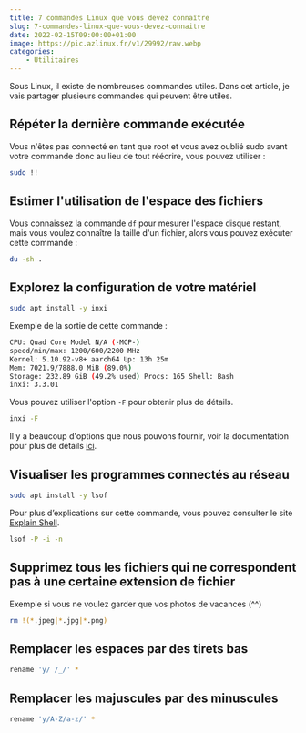 ```yaml
---
title: 7 commandes Linux que vous devez connaître 
slug: 7-commandes-linux-que-vous-devez-connaitre 
date: 2022-02-15T09:00:00+01:00
image: https://pic.azlinux.fr/v1/29992/raw.webp
categories:
    - Utilitaires
---
```


Sous Linux, il existe de nombreuses commandes utiles. Dans cet article, je vais partager plusieurs commandes qui peuvent être utiles.

## Répéter la dernière commande exécutée

Vous n'êtes pas connecté en tant que root et vous avez oublié sudo avant votre commande donc au lieu de tout réécrire, vous pouvez utiliser :

```bash
sudo !!
```

## Estimer l'utilisation de l'espace des fichiers

Vous connaissez la commande `df` pour mesurer l'espace disque restant, mais vous voulez connaître la taille d'un fichier, alors vous pouvez exécuter cette commande :

```bash
du -sh .
```

## Explorez la configuration de votre matériel

```bash
sudo apt install -y inxi
```

Exemple de la sortie de cette commande :

```bash
CPU: Quad Core Model N/A (-MCP-)
speed/min/max: 1200/600/2200 MHz
Kernel: 5.10.92-v8+ aarch64 Up: 13h 25m
Mem: 7021.9/7888.0 MiB (89.0%)
Storage: 232.89 GiB (49.2% used) Procs: 165 Shell: Bash
inxi: 3.3.01
```
Vous pouvez utiliser l'option `-F` pour obtenir plus de détails.

```bash
inxi -F
```

Il y a beaucoup d'options que nous pouvons fournir, voir la documentation pour plus de détails [ici](https://smxi.org/docs/inxi-man.htm).

## Visualiser les programmes connectés au réseau

```bash
sudo apt install -y lsof
```

Pour plus d’explications sur cette commande, vous pouvez consulter le site [Explain Shell](
https://explainshell.com/explain?cmd=lsof+-P+-i+-n).

```bash
lsof -P -i -n
```

## Supprimez tous les fichiers qui ne correspondent pas à une certaine extension de fichier

Exemple si vous ne voulez garder que vos photos de vacances (^^)

```bash
rm !(*.jpeg|*.jpg|*.png)
```

## Remplacer les espaces par des tirets bas

```bash
rename 'y/ /_/' *
```
## Remplacer les majuscules par des minuscules

```bash
rename 'y/A-Z/a-z/' *
```
